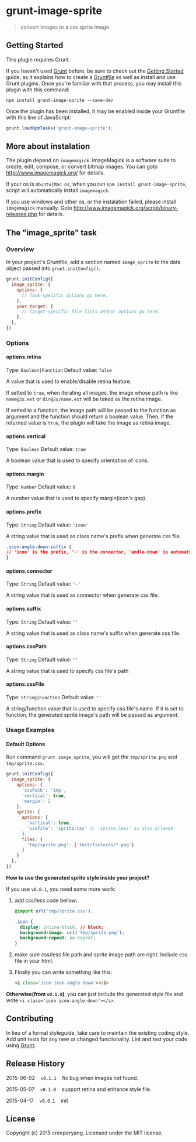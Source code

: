 # grunt-image-sprite

> convert images to a css sprite image

## Getting Started
This plugin requires Grunt.

If you haven't used [Grunt](http://gruntjs.com/) before, be sure to check out the [Getting Started](http://gruntjs.com/getting-started) guide, as it explains how to create a [Gruntfile](http://gruntjs.com/sample-gruntfile) as well as install and use Grunt plugins. Once you're familiar with that process, you may install this plugin with this command:

```shell
npm install grunt-image-sprite --save-dev
```

Once the plugin has been installed, it may be enabled inside your Gruntfile with this line of JavaScript:

```js
grunt.loadNpmTasks('grunt-image-sprite');
```

## More about instalation

The plugin depend on `imagemagick`. ImageMagick is a software suite to create, edit, compose, or convert bitmap images. You can goto <http://www.imagemagick.org/> for details.

If your os is `Ubuntu|Mac os`, when you run `npm install grunt-image-sprite`, script will automatically install `imagemagick`.

If you use windows and other os, or the instalation failed, please install `imagemagick` manually. Goto <http://www.imagemagick.org/script/binary-releases.php> for details.

## The "image_sprite" task

### Overview
In your project's Gruntfile, add a section named `image_sprite` to the data object passed into `grunt.initConfig()`.

```js
grunt.initConfig({
  image_sprite: {
    options: {
      // Task-specific options go here.
    },
    your_target: {
      // Target-specific file lists and/or options go here.
    },
  },
})
```

### Options

#### options.retina
Type: `Boolean|Function`
Default value: `false`

A value that is used to enable/disable retina feature.

If setted to `true`, when iterating all images, the image whose path is like `name@2x.ext` or `dir@2x/name.ext` will be taked as the retina image.

If setted to a function, the image path will be passed to the function as argument and the function should return a boolean value. Then, if the returned value is `true`, the plugin will take the image as retina image.

#### options.vertical
Type: `Boolean`
Default value: `true`

A boolean value that is used to specify orientation of icons.

#### options.margin
Type: `Number`
Default value: `0`

A number value that is used to specify margin(icon's gap).

#### options.prefix
Type: `String`
Default value: `'icon'`

A string value that is used as class name's prefix when generate css file.

```css
.icon-angle-down-suffix {
// 'icon' is the prefix, '-' is the connector, 'andle-down' is automatically generated from file's name, 'suffix' is the suffix.
}
```

#### options.connector
Type: `String`
Default value: `'-'`

A string value that is used as connector when generate css file.

#### options.suffix
Type: `String`
Default value: `''`

A string value that is used as class name's suffix when generate css file.

#### options.cssPath
Type: `String`
Default value: `''`

A string value that is used to specify css file's path

#### options.cssFile
Type: `String|Function`
Default value: `''`

A string/function value that is used to specify css file's name. If it is set to function, the generated sprite image's path will be passed as argument.

### Usage Examples

#### Default Options
Run command `grunt image_sprite`, you will get the `tmp/sprite.png` and `tmp/sprite.css`.

```js
grunt.initConfig({
  image_sprite: {
    options: {
      'cssPath': 'tmp',
      'vertical': true,
      'margin': 2
    },
    sprite: {
      options: {
        'vertical': true,
        'cssFile': 'sprite.css' // 'sprite.less' is also allowed
      },
      files: {
        'tmp/sprite.png': ['test/fixtures/*.png']
      }
    }
  },
})
```

**How to use the generated sprite style inside your project?**

If you use `v0.0.1`, you need some more work: 

1. add css/less code bellow:
    ```css
    @import url('tmp/sprite.css');

    .icon {
      display: inline-block; // block;
      background-image: url('tmp/sprite.png');
      background-repeat: no-repeat;
    }
    ```
2. make sure css/less file path and sprite image path are right. Include css file in your html.
3. Finally you can write something like this:
    
    ```html
    <i class='icon icon-angle-down'></i>
    ```

**Otherwise(from `v0.1.0`)**, you can just include the generated style file and write `<i class='icon icon-angle-down'></i>`.


## Contributing
In lieu of a formal styleguide, take care to maintain the existing coding style. Add unit tests for any new or changed functionality. Lint and test your code using [Grunt](http://gruntjs.com/).

## Release History

2015-06-02&nbsp;&nbsp;&nbsp;&nbsp;`v0.1.1`&nbsp;&nbsp;&nbsp;&nbsp;fix bug when images not found.

2015-05-07&nbsp;&nbsp;&nbsp;&nbsp;`v0.1.0`&nbsp;&nbsp;&nbsp;&nbsp;support retina and enhance style file.

2015-04-17&nbsp;&nbsp;&nbsp;&nbsp;`v0.0.1`&nbsp;&nbsp;&nbsp;&nbsp;init

## License
Copyright (c) 2015 creeperyang. Licensed under the MIT license.
